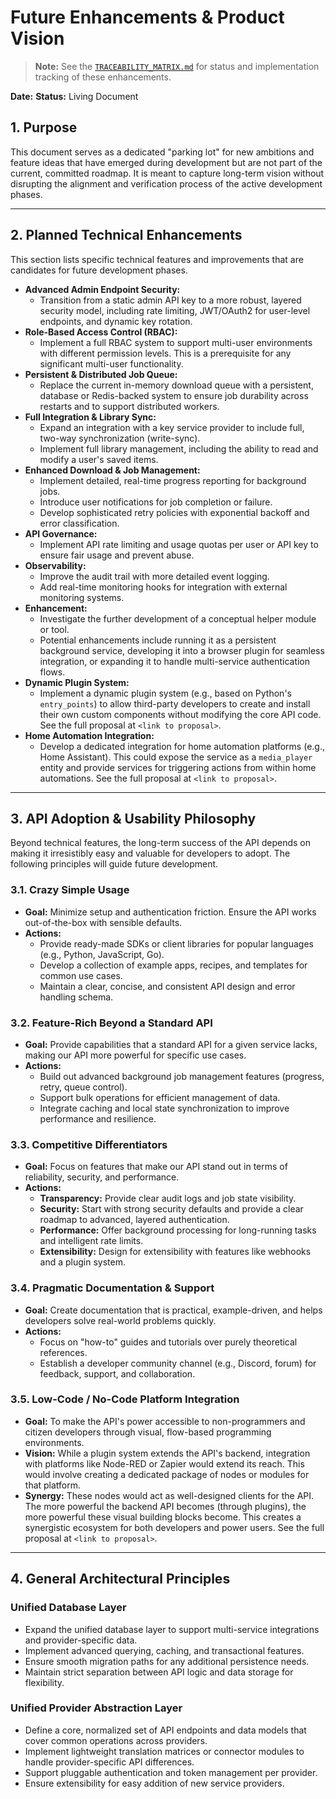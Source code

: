 # Future Enhancements & Product Vision

> **Note:** See the [`TRACEABILITY_MATRIX.md`](./TRACEABILITY_MATRIX.md) for status and implementation tracking of these enhancements.

**Date:** <DATE>
**Status:** Living Document

## 1. Purpose

This document serves as a dedicated "parking lot" for new ambitions and feature ideas that have emerged during development but are not part of the current, committed roadmap. It is meant to capture long-term vision without disrupting the alignment and verification process of the active development phases.

---

## 2. Planned Technical Enhancements

This section lists specific technical features and improvements that are candidates for future development phases.

*   **Advanced Admin Endpoint Security:**
    *   Transition from a static admin API key to a more robust, layered security model, including rate limiting, JWT/OAuth2 for user-level endpoints, and dynamic key rotation.
*   **Role-Based Access Control (RBAC):**
    *   Implement a full RBAC system to support multi-user environments with different permission levels. This is a prerequisite for any significant multi-user functionality.
*   **Persistent & Distributed Job Queue:**
    *   Replace the current in-memory download queue with a persistent, database or Redis-backed system to ensure job durability across restarts and to support distributed workers.
*   **Full <Service Provider> Integration & Library Sync:**
    *   Expand an integration with a key service provider to include full, two-way synchronization (write-sync).
    *   Implement full library management, including the ability to read and modify a user's saved items.
*   **Enhanced Download & Job Management:**
    *   Implement detailed, real-time progress reporting for background jobs.
    *   Introduce user notifications for job completion or failure.
    *   Develop sophisticated retry policies with exponential backoff and error classification.
*   **API Governance:**
    *   Implement API rate limiting and usage quotas per user or API key to ensure fair usage and prevent abuse.
*   **Observability:**
    *   Improve the audit trail with more detailed event logging.
    *   Add real-time monitoring hooks for integration with external monitoring systems.
*   **<Helper Module> Enhancement:**
    *   Investigate the further development of a conceptual helper module or tool.
    *   Potential enhancements include running it as a persistent background service, developing it into a browser plugin for seamless integration, or expanding it to handle multi-service authentication flows.
*   **Dynamic Plugin System:**
    *   Implement a dynamic plugin system (e.g., based on Python's `entry_points`) to allow third-party developers to create and install their own custom components without modifying the core API code. See the full proposal at `<link to proposal>`.
*   **Home Automation Integration:**
    *   Develop a dedicated integration for home automation platforms (e.g., Home Assistant). This could expose the service as a `media_player` entity and provide services for triggering actions from within home automations. See the full proposal at `<link to proposal>`.

---

## 3. API Adoption & Usability Philosophy

Beyond technical features, the long-term success of the API depends on making it irresistibly easy and valuable for developers to adopt. The following principles will guide future development.

### 3.1. Crazy Simple Usage
*   **Goal:** Minimize setup and authentication friction. Ensure the API works out-of-the-box with sensible defaults.
*   **Actions:**
    *   Provide ready-made SDKs or client libraries for popular languages (e.g., Python, JavaScript, Go).
    *   Develop a collection of example apps, recipes, and templates for common use cases.
    *   Maintain a clear, concise, and consistent API design and error handling schema.

### 3.2. Feature-Rich Beyond a Standard API
*   **Goal:** Provide capabilities that a standard API for a given service lacks, making our API more powerful for specific use cases.
*   **Actions:**
    *   Build out advanced background job management features (progress, retry, queue control).
    *   Support bulk operations for efficient management of data.
    *   Integrate caching and local state synchronization to improve performance and resilience.

### 3.3. Competitive Differentiators
*   **Goal:** Focus on features that make our API stand out in terms of reliability, security, and performance.
*   **Actions:**
    *   **Transparency:** Provide clear audit logs and job state visibility.
    *   **Security:** Start with strong security defaults and provide a clear roadmap to advanced, layered authentication.
    *   **Performance:** Offer background processing for long-running tasks and intelligent rate limits.
    *   **Extensibility:** Design for extensibility with features like webhooks and a plugin system.

### 3.4. Pragmatic Documentation & Support
*   **Goal:** Create documentation that is practical, example-driven, and helps developers solve real-world problems quickly.
*   **Actions:**
    *   Focus on "how-to" guides and tutorials over purely theoretical references.
    *   Establish a developer community channel (e.g., Discord, forum) for feedback, support, and collaboration.

### 3.5. Low-Code / No-Code Platform Integration

*   **Goal:** To make the API's power accessible to non-programmers and citizen developers through visual, flow-based programming environments.
*   **Vision:** While a plugin system extends the API's backend, integration with platforms like Node-RED or Zapier would extend its reach. This would involve creating a dedicated package of nodes or modules for that platform.
*   **Synergy:** These nodes would act as well-designed clients for the API. The more powerful the backend API becomes (through plugins), the more powerful these visual building blocks become. This creates a synergistic ecosystem for both developers and power users. See the full proposal at `<link to proposal>`.

---

## 4. General Architectural Principles

### Unified Database Layer
- Expand the unified database layer to support multi-service integrations and provider-specific data.
- Implement advanced querying, caching, and transactional features.
- Ensure smooth migration paths for any additional persistence needs.
- Maintain strict separation between API logic and data storage for flexibility.

### Unified Provider Abstraction Layer
- Define a core, normalized set of API endpoints and data models that cover common operations across providers.
- Implement lightweight translation matrices or connector modules to handle provider-specific API differences.
- Support pluggable authentication and token management per provider.
- Ensure extensibility for easy addition of new service providers.
